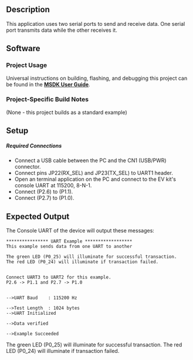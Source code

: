 ## Description

This application uses two serial ports to send and receive data.  One serial port transmits data while the other receives it.


## Software

### Project Usage

Universal instructions on building, flashing, and debugging this project can be found in the **[MSDK User Guide](https://analogdevicesinc.github.io/msdk/USERGUIDE/)**.

### Project-Specific Build Notes

(None - this project builds as a standard example)

## Setup

##### Required Connections
-   Connect a USB cable between the PC and the CN1 (USB/PWR) connector.
-   Connect pins JP22(RX_SEL) and JP23(TX_SEL) to UART1 header.
-   Open an terminal application on the PC and connect to the EV kit's console UART at 115200, 8-N-1.
-   Connect (P2.6) to (P1.1).
-   Connect (P2.7) to (P1.0).

## Expected Output

The Console UART of the device will output these messages:

```
**************** UART Example ******************
This example sends data from one UART to another

The green LED (P0_25) will illuminate for successful transaction.
The red LED (P0_24) will illuminate if transaction failed.


Connect UART3 to UART2 for this example.
P2.6 -> P1.1 and P2.7 -> P1.0


-->UART Baud    : 115200 Hz

-->Test Length  : 1024 bytes
-->UART Initialized

-->Data verified

-->Example Succeeded
```

The green LED (P0_25) will illuminate for successful transaction.
The red LED (P0_24) will illuminate if transaction failed.
